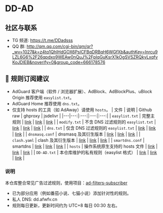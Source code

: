 # DD-AD

## 社区与联系

- TG 频道: https://t.me/DDadsss
- QQ 群: http://qm.qq.com/cgi-bin/qm/qr?_wv=1027&k=z4tq1QhIHdGOX6PslCFBqDRBqH6WGfXb&authKey=Inrcu9LZL6G6%2F26qpdxo9WEAw0nQuJ%2FpIqGuKsrX1kOgSVSZRQkyLxqfvKoJDlEB&noverify=0&group_code=666178576

## 🎯 规则订阅建议

- AdGuard 客户端（软件 / 浏览器扩展）、AdBlock、AdBlockPlus、uBlock Origin 推荐使用 `easylist.txt`。
- AdGuard Home 推荐使用 `dns.txt`。
- 仅支持 hosts 的工具（如 AdAway）请使用 `hosts`。
| 文件 | 说明 | Github raw | ghproxy | jsdelivr |
|---|---:|:---:|:---:|:---:|
| `easylist.txt` | 完整主规则 | [link][easylist-raw] | [link][easylist-ghproxy] | [link][easylist-jsdelivr] |
| `modify.txt` | 不含 DNS 过滤规则的 `easylist.txt` | [link][modify-raw] | [link][modify-ghproxy] | [link][modify-jsdelivr] |
| `dns.txt` | 仅含 DNS 过滤规则的 `easylist.txt` | [link][dns-raw] | [link][dns-ghproxy] | [link][dns-jsdelivr] |
| `dnsmasq.conf` | dnsmasq 及其衍生版本 | [link][dnsmasq-raw] | [link][dnsmasq-ghproxy] | [link][dnsmasq-jsdelivr] |
| `clash.yaml` | clash 及其衍生版本 | [link][clash-raw] | [link][clash-ghproxy] | [link][clash-jsdelivr] |
| `smartdns.conf` | smartdns | [link][smartdns-raw] | [link][smartdns-ghproxy] | [link][smartdns-jsdelivr] |
| `hosts` | 操作系统原生支持的 hosts 文件 | [link][hosts-raw] | [link][hosts-ghproxy] | [link][hosts-jsdelivr] |
| `DD-AD.txt` | 本仓库维护的私有规则（easylist 格式） | [link][DD-AD-raw] | [link][DD-AD-ghproxy] | [link][DD-AD-jsdelivr] |

[easylist-raw]: https://raw.githubusercontent.com/afwfv/DD-AD/refs/heads/release/easylist.txt
[easylist-ghproxy]: https://ghproxy.net/https://raw.githubusercontent.com/afwfv/DD-AD/refs/heads/release/easylist.txt
[easylist-jsdelivr]: https://gcore.jsdelivr.net/gh/afwfv/DD-AD@refs/heads/release/easylist.txt
[modify-raw]: https://raw.githubusercontent.com/afwfv/DD-AD/refs/heads/release/modify.txt
[modify-ghproxy]: https://ghproxy.net/https://raw.githubusercontent.com/afwfv/DD-AD/refs/heads/release/modify.txt
[modify-jsdelivr]: https://gcore.jsdelivr.net/gh/afwfv/DD-AD@refs/heads/release/modify.txt
[dns-raw]: https://raw.githubusercontent.com/afwfv/DD-AD/refs/heads/release/dns.txt
[dns-ghproxy]: https://ghproxy.net/https://raw.githubusercontent.com/afwfv/DD-AD/refs/heads/release/dns.txt
[dns-jsdelivr]: https://gcore.jsdelivr.net/gh/afwfv/DD-AD@refs/heads/release/dns.txt
[dnsmasq-raw]: https://raw.githubusercontent.com/afwfv/DD-AD/refs/heads/release/dnsmasq.conf
[dnsmasq-ghproxy]: https://ghproxy.net/https://raw.githubusercontent.com/afwfv/DD-AD/refs/heads/release/dnsmasq.conf
[dnsmasq-jsdelivr]: https://gcore.jsdelivr.net/gh/afwfv/DD-AD@refs/heads/release/dnsmasq.conf
[clash-raw]: https://raw.githubusercontent.com/afwfv/DD-AD/refs/heads/release/clash.yaml
[clash-ghproxy]: https://ghproxy.net/https://raw.githubusercontent.com/afwfv/DD-AD/refs/heads/release/clash.yaml
[clash-jsdelivr]: https://gcore.jsdelivr.net/gh/afwfv/DD-AD@refs/heads/release/clash.yaml
[smartdns-raw]: https://raw.githubusercontent.com/afwfv/DD-AD/refs/heads/release/smartdns.conf
[smartdns-ghproxy]: https://ghproxy.net/https://raw.githubusercontent.com/afwfv/DD-AD/refs/heads/release/smartdns.conf
[smartdns-jsdelivr]: https://gcore.jsdelivr.net/gh/afwfv/DD-AD@refs/heads/release/smartdns.conf
[hosts-raw]: https://raw.githubusercontent.com/afwfv/DD-AD/refs/heads/release/hosts
[hosts-ghproxy]: https://ghproxy.net/https://raw.githubusercontent.com/afwfv/DD-AD/refs/heads/release/hosts
[hosts-jsdelivr]: https://gcore.jsdelivr.net/gh/afwfv/DD-AD@refs/heads/release/hosts
[DD-AD-raw]: https://raw.githubusercontent.com/afwfv/DD-AD/refs/heads/release/DD-AD.txt
[DD-AD-ghproxy]: https://ghproxy.net/https://raw.githubusercontent.com/afwfv/DD-AD/refs/heads/release/DD-AD.txt
[DD-AD-jsdelivr]: https://gcore.jsdelivr.net/gh/afwfv/DD-AD@refs/heads/release/DD-AD.txt

### 说明

本仓库整合常见广告过滤规则，使用项目：[ad-filters-subscriber](https://github.com/fordes123/ad-filters-subscriber)

- 已为部分应用（例如番茄小说、七猫小说）添加针对性的规则。
- 私人 DNS: dd.afwfv.cn
- 规则每日更新，更新时间约为 UTC+8 每日 00:30 左右。